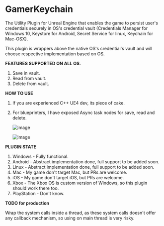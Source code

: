 # GamerKeychain
The Utility Plugin for Unreal Engine that enables the game to persist user's credentials securely in OS's credential vault (Credentials Manager for Windows 10, Keystore for Android, Secret Service for linux, Keychain for Mac-OSX).

This plugin is wrappers above the native OS's credential's vault and will choose respective implementation based on OS.

**FEATURES SUPPORTED ON ALL OS.**
1. Save in vault.
2. Read from vault.
3. Delete from vault.

**HOW TO USE**
1. If you are experienced C++ UE4 dev, its piece of cake.
2. For blueprinters, I have exposed Async task nodes for save, read and delete.
   
   ![image](https://user-images.githubusercontent.com/5199691/112023256-170cd800-8b59-11eb-96be-1ca0e9a73519.png)
   
   ![image](https://user-images.githubusercontent.com/5199691/112025300-0a897f00-8b5b-11eb-9aac-a802e866fabd.png)



**PLUGIN STATE**
1. Windows - Fully functional.
2. Android - Abstract implementation done, full support to be added soon.
3. Linux - Abstract implementation done, full support to be added soon.
4. Mac - My game don't target Mac, but PRs are welcome.
5. iOS - My game don't target iOS, but PRs are welcome.
6. Xbox - The Xbox OS is custom version of Windows, so this plugin should work there too.
7. PlayStation - Don't know.


**TODO for production**

Wrap the system calls inside a thread, as these system calls doesn't offer any callback mechanism, so using on main thread is very risky.


